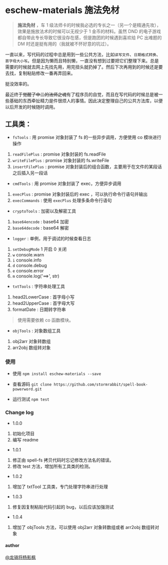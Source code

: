 # eschew-materials 施法免材

>**施法免材** ，车 1 级法师卡的时候我必选的专长之一（另一个是精通先攻），效果是施放法术的时候可以无视少于 1 金币的材料。虽然 DND 的电子游戏都自带此专长导致它很没存在感，但是跑团的时候遇到喜欢给 PC 出难题的 DM 时还是挺有用的（我就被不怀好意的坑过）。

一直以来，写代码的过程中总是用到一些公共方法，比如`读写文件`、`日期格式转换`、`首字母大小写`。但是因为懒而且特别懒，一直没有想到过要把它们整理下来。总是需要的时候就去网上先找先用，用完扭头就扔掉了。然后下次再用到的时候还是要去找，复制粘贴修改一番再弄回来。

挺没效率的。

最近终于~~觉醒了中二的法师之魂~~有了程序员的自觉，而且在写代码的时候总是被一些基础的东西牵扯精力是件很烦人的事情。因此决定整理自己的公共方法库，以便以后开发的时候随时调用。


## 工具类：

- `fsTools` : 用 promise 对象封装了 fs 的一些异步调用，方便使用 co 模块进行操作

1. `readFilePlus` :  promise 对象封装的 fs.readFile
2. `writeFilePlus` : promise 对象封装的 fs.writeFile
3. `insertFilePlus` : promise 对象封装后的组合函数，主要用于在文件的某段话之后插入另一段话

- `cmdTools` : 用 promise 对象封装了 exec，方便异步调用

1. `execPlus` : promise 对象封装后的 exec ，可以执行命令行语句并输出
2. `execCommands` : 使用 `execPlus` 处理多条命令行语句

- `cryptoTools` :  加密以及解密工具

1. `base64encode` : base64 加密 
2. `base64decode` : base64 解密

- `logger` : 单例，用于调试的时候查看日志

1. `setDebugMode` 1 开启 0 关闭
2. `w` console.warn
3. `i` console.info
4. `d` console.debug
5. `e` console.error
6. `m` console.log('==>', str) 

- `txtTools` : 字符串处理工具

1. head2LowerCase : 首字母小写
2. head2UpperCase : 首字母大写
3. formatDate : 日期转字符串
>使用需要依赖 co 函数模块。

- `objTools` : 对象数组工具

1. obj2arr 对象转数组
2. arr2obj 数组转对象
 
### 使用

- 使用 `npm install eschew-materials --save`

- 查看源码 `git clone https://github.com/stormrabbit/spell-book-powerword.git`

- 运行测试 `npm test` 

### Change log

- 1.0.0

1. 初始化项目
2. 编写 readme

- 1.0.1

1. 修正由 spell-fs 拷贝代码时忘记修改方法名的错误。
2. 修改 test 方法，增加所有工具类的检测。

- 1.0.2
1. 增加了 txtTool 工具类，专门处理字符串进行处理

- 1.0.3
1. 修复因复制粘贴代码引起的 bug，以后应该加强测试

- 1.0.4
1. 增加了 objTools 方法，可以使用 obj2arr 对象转数组或者 arr2obj 数组转对象
#### author

[@龙骑将杨影枫](https://github.com/stormrabbit)
